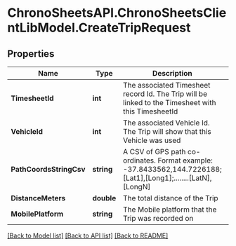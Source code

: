 
# ChronoSheetsAPI.ChronoSheetsClientLibModel.CreateTripRequest

## Properties

Name | Type | Description | Notes
------------ | ------------- | ------------- | -------------
**TimesheetId** | **int** | The associated Timesheet record Id.  The Trip will be linked to the Timesheet with this TimesheetId | [optional] 
**VehicleId** | **int** | The associated Vehicle Id.  The Trip will show that this Vehicle was used | [optional] 
**PathCoordsStringCsv** | **string** | A CSV of GPS path co-ordinates.  Format example: -37.8433562,144.7226188;[Lat1],[Long1];........[LatN],[LongN] | [optional] 
**DistanceMeters** | **double** | The total distance of the Trip | [optional] 
**MobilePlatform** | **string** | The Mobile platform that the Trip was recorded on | [optional] 

[[Back to Model list]](../README.md#documentation-for-models)
[[Back to API list]](../README.md#documentation-for-api-endpoints)
[[Back to README]](../README.md)


